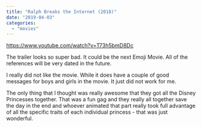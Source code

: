 ```yaml
---
title: "Ralph Breaks the Internet (2018)"
date: "2019-04-03"
categories: 
  - "movies"
---
```


https://www.youtube.com/watch?v=T73h5bmD8Dc

The trailer looks so super bad. It could be the next Emoji Movie. All of the references will be very dated in the future.

I really did not like the movie. While it does have a couple of good messages for boys and girls in the movie. It just did not work for me.

The only thing that I thought was really awesome that they got all the Disney Princesses together. That was a fun gag and they really all together save the day in the end and whoever animated that part really took full advantage of all the specific traits of each individual princess - that was just wonderful.
